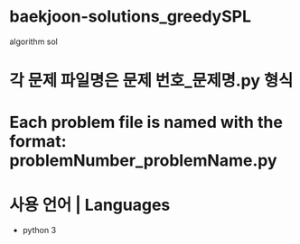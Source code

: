 # baekjoon-solutions_greedySPL
algorithm sol

# 각 문제 파일명은 문제 번호_문제명.py 형식
# Each problem file is named with the format: problemNumber_problemName.py

# 사용 언어 | Languages
- python 3
